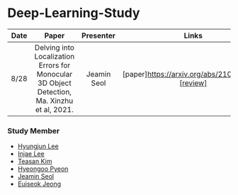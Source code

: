 # Deep-Learning-Study
Date | Paper | Presenter | Links
:---: | :---: | :---: | :---:
8/28 | Delving into Localization Errors for Monocular 3D Object Detection, Ma. Xinzhu et al, 2021. | Jeamin Seol | [paper]https://arxiv.org/abs/2103.16237) [[review]](*)

### Study Member
* [Hyungjun Lee](http://www.github.com/utilForever)
* [Injae Lee](https://github.com/oliver0922)
* [Teasan Kim](https://github.com/taemt94)
* [Hyeongoo Pyeon](https://github.com/pyeon9)
* [Jeamin Seol](https://github.com/snowjam0125)
* [Euiseok Jeong](https://github.com/EuiseokJeong)

